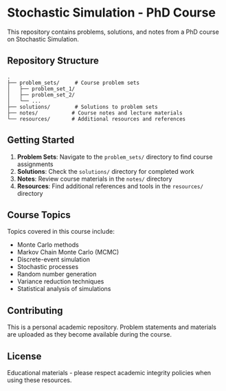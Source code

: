 # Stochastic Simulation - PhD Course

This repository contains problems, solutions, and notes from a PhD course on Stochastic Simulation.

## Repository Structure

```
.
├── problem_sets/     # Course problem sets
│   ├── problem_set_1/
│   ├── problem_set_2/
│   └── ...
├── solutions/        # Solutions to problem sets
├── notes/           # Course notes and lecture materials
└── resources/       # Additional resources and references
```

## Getting Started

1. **Problem Sets**: Navigate to the `problem_sets/` directory to find course assignments
2. **Solutions**: Check the `solutions/` directory for completed work
3. **Notes**: Review course materials in the `notes/` directory
4. **Resources**: Find additional references and tools in the `resources/` directory

## Course Topics

Topics covered in this course include:
- Monte Carlo methods
- Markov Chain Monte Carlo (MCMC)
- Discrete-event simulation
- Stochastic processes
- Random number generation
- Variance reduction techniques
- Statistical analysis of simulations

## Contributing

This is a personal academic repository. Problem statements and materials are uploaded as they become available during the course.

## License

Educational materials - please respect academic integrity policies when using these resources.
